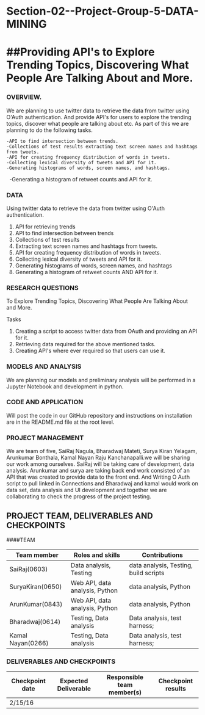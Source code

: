# Section-02--Project-Group-5-DATA-MINING

##Providing API's to Explore Trending Topics, Discovering What People Are Talking About and More.
===================================================================================================

### OVERVIEW.

We are planning to use twitter data to retrieve the data from twitter using O'Auth authentication. And provide API's for users to explore the trending topics, discover what people are talking about etc. As part of this we are planning to do the following tasks.

	-API to find intersection between trends. 
	-Collections of test results extracting text screen names and hashtags from tweets.
 	-API for creating frequency distribution of words in tweets. 
 	-Collecting lexical diversity of tweets and API for it.
	-Generating histograms of words, screen names, and hashtags.
 	-Generating a histogram of retweet counts and API for it.

### DATA

Using twitter data to retrieve the data from twitter using O'Auth authentication.

1. API for retrieving trends
2. API to find intersection between trends 
3. Collections of test results
4. Extracting text screen names and hashtags from tweets.
5. API for creating frequency distribution of words in tweets. 
6. Collecting lexical diversity of tweets and API for it.
7. Generating histograms of words, screen names, and hashtags
8. Generating a histogram of retweet counts AND API for it.

### RESEARCH QUESTIONS

To Explore Trending Topics, Discovering What People Are Talking About and More.

Tasks
1. Creating a script to access twitter data from OAuth and providing an API for it.
2. Retrieving data required for the above mentioned tasks.
3. Creating API's where ever required so that users can use it.

### MODELS AND ANALYSIS

We are planning our models and preliminary analysis will be performed in a Jupyter Notebook and development in python.
 
### CODE AND APPLICATION

Will post the code in our GitHub repository and instructions on installation are in the README.md file at the root level.

### PROJECT MANAGEMENT

We are team of five, SaiRaj Nagula, Bharadwaj Mateti, Surya Kiran Yelagam, Arunkumar Bonthala, Kamal Nayan Raju Kanchanapalli.we will be sharing our work among ourselves. SaiRaj will be taking care of development, data analysis. Arunkumar and surya are taking back end work consisted of an API that was created to provide data to the front end. And Writing O Auth script to pull linked in Connections and Bharadwaj and kamal would work on data set, data analysis and UI development and together we are collaborating to check the progress of the project testing. 


## PROJECT TEAM, DELIVERABLES AND CHECKPOINTS

####TEAM

| Team member | Roles and skills | Contributions |
|-------------|-------------------------|---------------------------------------------|
| SaiRaj(0603) | Data analysis, Testing |data analysis, Testing, build scripts |
| SuryaKiran(0650) | Web API, data analysis, Python |  data analysis, Python |
| ArunKumar(0843) | Web API, data analysis, Python |  data analysis, Python |
| Bharadwaj(0614)| Testing, Data analysis | Data analysis, test harness; |
| Kamal Nayan(0266)| Testing, Data analysis | Data analysis, test harness; |

### DELIVERABLES AND CHECKPOINTS

| Checkpoint date | Expected Deliverable                                                          | Responsible team member(s) | Checkpoint results                                                                                                                  |
|---------------|-------------------------------------------------------------------------------|----------------------------|-------------------------------------------------------------------------------------------------------------------------------------|
| 2/15/16 | | | |
